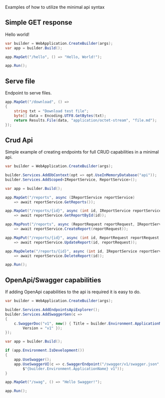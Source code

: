 Examples of how to utilize the minimal api syntax

## Simple GET response

Hello world!

```cs
var builder = WebApplication.CreateBuilder(args);
var app = builder.Build();

app.MapGet("/hello", () => "Hello, World!");

app.Run();
```

## Serve file

Endpoint to serve files.

```cs
app.MapGet("/download", () =>
{
    string txt = "Download test file";
    byte[] data = Encoding.UTF8.GetBytes(txt);
    return Results.File(data, "application/octet-stream", "file.md");
});
```

## Crud Api

Simple example of creating endpoints for full CRUD capabilities in a minimal api.

```cs
var builder = WebApplication.CreateBuilder(args);

builder.Services.AddDbContext(opt => opt.UseInMemoryDatabase("api"));
builder.Services.AddScoped<IReportService, ReportService>();

var app = builder.Build();

app.MapGet("/reports", async (IReportService reportService) 
    => await reportService.GetReports());

app.MapGet("/reports/{id}", async (int id, IReportService reportService) 
    => await reportService.GetReportById(id));

app.MapPost("/reports", async (ReportRequest reportRequest, IReportService reportService) 
    => await reportService.CreateReport(reportRequest));

app.MapPut("/reports/{id}", async (int id, ReportRequest reportRequest, IReportService reportService) 
    => await reportService.UpdateReport(id, reportRequest));

app.MapDelete("/reports/{id}", async (int id, IReportService reportService) 
    => await reportService.DeleteReport(id));

app.Run();
```

## OpenApi/Swagger capabilities

If adding OpenApi capabilities to the api is required it is easy to do.   

```cs
var builder = WebApplication.CreateBuilder(args);

builder.Services.AddEndpointsApiExplorer();
builder.Services.AddSwaggerGen(c =>
{
    c.SwaggerDoc("v1", new() { Title = builder.Environment.ApplicationName,
        Version = "v1" });
});

var app = builder.Build();

if (app.Environment.IsDevelopment())
{
    app.UseSwagger();
    app.UseSwaggerUI(c => c.SwaggerEndpoint("/swagger/v1/swagger.json",
        $"{builder.Environment.ApplicationName} v1"));
}

app.MapGet("/swag", () => "Hello Swagger!");

app.Run();
```